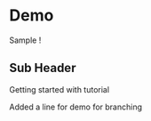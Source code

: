 # Demo 
Sample !

## Sub Header
Getting started with tutorial

Added a line for demo for branching

